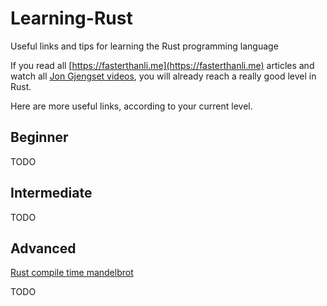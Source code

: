 # Learning-Rust
Useful links and tips for learning the Rust programming language

If you read all [https://fasterthanli.me](https://fasterthanli.me) articles
and watch all [Jon Gjengset videos](https://www.youtube.com/@jonhoo), you will
already reach a really good level in Rust.

Here are more useful links, according to your current level.

## Beginner

TODO

## Intermediate

TODO

## Advanced

[Rust compile time mandelbrot](http://www.treblig.org/daveG/rust-mand.html)

TODO
